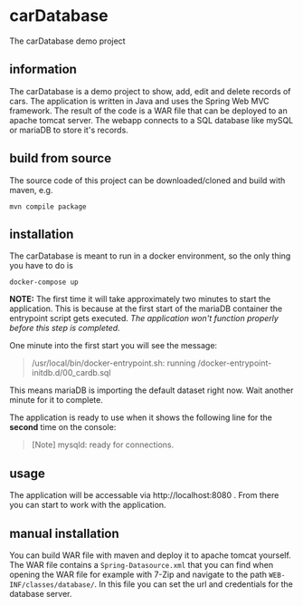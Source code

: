 # carDatabase
The carDatabase demo project

## information
The carDatabase is a demo project to show, add, edit and delete records of cars. The application is written in Java and uses the Spring Web MVC framework. 
The result of the code is a WAR file that can be deployed to an apache tomcat server. The webapp connects to a SQL database like mySQL or mariaDB to store it's records.

## build from source
The source code of this project can be downloaded/cloned and build with maven, e.g.
```shell
mvn compile package
```

## installation
The carDatabase is meant to run in a docker environment, so the only thing you have to do is 
```shell
docker-compose up
```

**NOTE:** The first time it will take approximately two minutes to start the application. This is because at the first start of the mariaDB container the entrypoint script gets executed. *The application won't function properly before this step is completed.* 

One minute into the first start you will see the message:
> /usr/local/bin/docker-entrypoint.sh: running /docker-entrypoint-initdb.d/00_cardb.sql
	
This means mariaDB is importing the default dataset right now. Wait another minute for it to complete.

The application is ready to use when it shows the following line for the **second** time on the console:
> [Note] mysqld: ready for connections.

## usage
The application will be accessable via http://localhost:8080 . From there you can start to work with the application.

## manual installation
You can build WAR file with maven and deploy it to apache tomcat yourself. The WAR file contains a `Spring-Datasource.xml` that you can find when opening the WAR file for example with 7-Zip and navigate to the path `WEB-INF/classes/database/`. In this file you can set the url and credentials for the database server.

